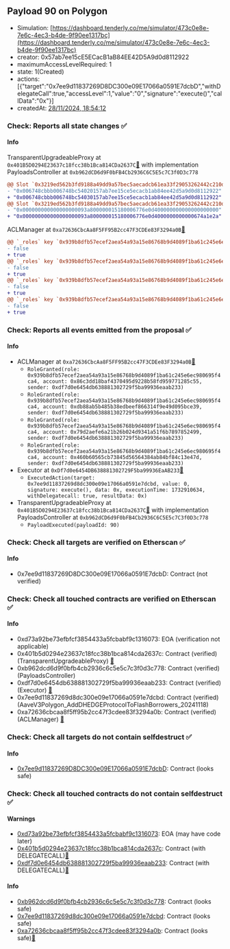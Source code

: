 ## Payload 90 on Polygon

- Simulation: [https://dashboard.tenderly.co/me/simulator/473c0e8e-7e6c-4ec3-b4de-9f90ee1317bc](https://dashboard.tenderly.co/me/simulator/473c0e8e-7e6c-4ec3-b4de-9f90ee1317bc)
- creator: 0x57ab7ee15cE5ECacB1aB84EE42D5A9d0d8112922
- maximumAccessLevelRequired: 1
- state: 1(Created)
- actions: [{"target":"0x7ee9d11837269D8DC300e09E17066a0591E7dcbD","withDelegateCall":true,"accessLevel":1,"value":"0","signature":"execute()","callData":"0x"}]
- createdAt: [28/11/2024, 18:54:12](https://polygonscan.com/tx/0xe9e050713df5518082acf9447a23f8701321eb6037d8a561c76bc5ef9bd5aec1)

### Check: Reports all state changes :white_check_mark:

#### Info


TransparentUpgradeableProxy at `0x401B5D0294E23637c18fcc38b1Bca814CDa2637C`[:ghost:](https://github.com/bgd-labs/aave-address-book "GovernanceV3Polygon.PAYLOADS_CONTROLLER") with implementation PayloadsController at `0xb962dCD6d9F0bFB4Cb2936C6C5E5c7C3f0D3c778`
```diff
@@ Slot `0x3219ed562b3fd9188a49dd9a57bec5aecadcb61ea33f29053262442c210d825f` @@
- "0x006748cbbb006748bc54020157ab7ee15ce5ecacb1ab84ee42d5a9d0d8112922"
+ "0x006748cbbb006748bc54030157ab7ee15ce5ecacb1ab84ee42d5a9d0d8112922"
@@ Slot `0x3219ed562b3fd9188a49dd9a57bec5aecadcb61ea33f29053262442c210d8260` @@
- "0x000000000000000000093a800000015180006776e0d400000000000000000000"
+ "0x000000000000000000093a800000015180006776e0d4000000000000674a1e2a"
```

ACLManager at `0xa72636CbcAa8F5FF95B2cc47F3CDEe83F3294a0B`[:ghost:](https://github.com/bgd-labs/aave-address-book "AaveV3Polygon.ACL_MANAGER")
```diff
@@ `_roles` key `0x939b8dfb57ecef2aea54a93a15e86768b9d4089f1ba61c245e6ec980695f4ca4.members.0x460b60565cb73845d56564384ab84bf84c13e47d` @@
- false
+ true
@@ `_roles` key `0x939b8dfb57ecef2aea54a93a15e86768b9d4089f1ba61c245e6ec980695f4ca4.members.0x79d2aefe6a21b26b024d9341a51f6b7897852499` @@
- false
+ true
@@ `_roles` key `0x939b8dfb57ecef2aea54a93a15e86768b9d4089f1ba61c245e6ec980695f4ca4.members.0x86c3dd18baf4370495d9228b58fd959771285c55` @@
- false
+ true
@@ `_roles` key `0x939b8dfb57ecef2aea54a93a15e86768b9d4089f1ba61c245e6ec980695f4ca4.members.0xdb88ab5b485b38edbeef866314f9e49d095bce39` @@
- false
+ true
```


### Check: Reports all events emitted from the proposal :white_check_mark:

#### Info

- ACLManager at `0xa72636CbcAa8F5FF95B2cc47F3CDEe83F3294a0B`[:ghost:](https://github.com/bgd-labs/aave-address-book "AaveV3Polygon.ACL_MANAGER")
  - `RoleGranted(role: 0x939b8dfb57ecef2aea54a93a15e86768b9d4089f1ba61c245e6ec980695f4ca4, account: 0x86c3dd18baf4370495d9228b58fd959771285c55, sender: 0xdf7d0e6454db638881302729f5ba99936eaab233)`
  - `RoleGranted(role: 0x939b8dfb57ecef2aea54a93a15e86768b9d4089f1ba61c245e6ec980695f4ca4, account: 0xdb88ab5b485b38edbeef866314f9e49d095bce39, sender: 0xdf7d0e6454db638881302729f5ba99936eaab233)`
  - `RoleGranted(role: 0x939b8dfb57ecef2aea54a93a15e86768b9d4089f1ba61c245e6ec980695f4ca4, account: 0x79d2aefe6a21b26b024d9341a51f6b7897852499, sender: 0xdf7d0e6454db638881302729f5ba99936eaab233)`
  - `RoleGranted(role: 0x939b8dfb57ecef2aea54a93a15e86768b9d4089f1ba61c245e6ec980695f4ca4, account: 0x460b60565cb73845d56564384ab84bf84c13e47d, sender: 0xdf7d0e6454db638881302729f5ba99936eaab233)`
- Executor at `0xDf7d0e6454DB638881302729F5ba99936EaAB233`[:ghost:](https://github.com/bgd-labs/aave-address-book "AaveV2Polygon.POOL_ADMIN, AaveV3Polygon.ACL_ADMIN, GovernanceV3Polygon.EXECUTOR_LVL_1")
  - `ExecutedAction(target: 0x7ee9d11837269d8dc300e09e17066a0591e7dcbd, value: 0, signature: execute(), data: 0x, executionTime: 1732910634, withDelegatecall: true, resultData: 0x)`
- TransparentUpgradeableProxy at `0x401B5D0294E23637c18fcc38b1Bca814CDa2637C`[:ghost:](https://github.com/bgd-labs/aave-address-book "GovernanceV3Polygon.PAYLOADS_CONTROLLER") with implementation PayloadsController at `0xb962dCD6d9F0bFB4Cb2936C6C5E5c7C3f0D3c778`
  - `PayloadExecuted(payloadId: 90)`

### Check: Check all targets are verified on Etherscan :white_check_mark:

#### Info

- 0x7ee9d11837269D8DC300e09E17066a0591E7dcbD: Contract (not verified) 

### Check: Check all touched contracts are verified on Etherscan :white_check_mark:

#### Info

- 0xd73a92be73efbfcf3854433a5fcbabf9c1316073: EOA (verification not applicable)
- 0x401b5d0294e23637c18fcc38b1bca814cda2637c: Contract (verified) (TransparentUpgradeableProxy) [:ghost:](https://github.com/bgd-labs/aave-address-book "GovernanceV3Polygon.PAYLOADS_CONTROLLER")
- 0xb962dcd6d9f0bfb4cb2936c6c5e5c7c3f0d3c778: Contract (verified) (PayloadsController) 
- 0xdf7d0e6454db638881302729f5ba99936eaab233: Contract (verified) (Executor) [:ghost:](https://github.com/bgd-labs/aave-address-book "AaveV2Polygon.POOL_ADMIN, AaveV3Polygon.ACL_ADMIN, GovernanceV3Polygon.EXECUTOR_LVL_1")
- 0x7ee9d11837269d8dc300e09e17066a0591e7dcbd: Contract (verified) (AaveV3Polygon_AddDHEDGEProtocolToFlashBorrowers_20241118) 
- 0xa72636cbcaa8f5ff95b2cc47f3cdee83f3294a0b: Contract (verified) (ACLManager) [:ghost:](https://github.com/bgd-labs/aave-address-book "AaveV3Polygon.ACL_MANAGER")

### Check: Check all targets do not contain selfdestruct :white_check_mark:

#### Info

- [0x7ee9d11837269D8DC300e09E17066a0591E7dcbD](https://polygonscan.com/address/0x7ee9d11837269D8DC300e09E17066a0591E7dcbD): Contract (looks safe)

### Check: Check all touched contracts do not contain selfdestruct :white_check_mark:

#### Warnings

- [0xd73a92be73efbfcf3854433a5fcbabf9c1316073](https://polygonscan.com/address/0xd73a92be73efbfcf3854433a5fcbabf9c1316073): EOA (may have code later)
- [0x401b5d0294e23637c18fcc38b1bca814cda2637c](https://polygonscan.com/address/0x401b5d0294e23637c18fcc38b1bca814cda2637c): Contract (with DELEGATECALL)[:ghost:](https://github.com/bgd-labs/aave-address-book "GovernanceV3Polygon.PAYLOADS_CONTROLLER")
- [0xdf7d0e6454db638881302729f5ba99936eaab233](https://polygonscan.com/address/0xdf7d0e6454db638881302729f5ba99936eaab233): Contract (with DELEGATECALL)[:ghost:](https://github.com/bgd-labs/aave-address-book "AaveV2Polygon.POOL_ADMIN, AaveV3Polygon.ACL_ADMIN, GovernanceV3Polygon.EXECUTOR_LVL_1")

#### Info

- [0xb962dcd6d9f0bfb4cb2936c6c5e5c7c3f0d3c778](https://polygonscan.com/address/0xb962dcd6d9f0bfb4cb2936c6c5e5c7c3f0d3c778): Contract (looks safe)
- [0x7ee9d11837269d8dc300e09e17066a0591e7dcbd](https://polygonscan.com/address/0x7ee9d11837269d8dc300e09e17066a0591e7dcbd): Contract (looks safe)
- [0xa72636cbcaa8f5ff95b2cc47f3cdee83f3294a0b](https://polygonscan.com/address/0xa72636cbcaa8f5ff95b2cc47f3cdee83f3294a0b): Contract (looks safe)[:ghost:](https://github.com/bgd-labs/aave-address-book "AaveV3Polygon.ACL_MANAGER")

